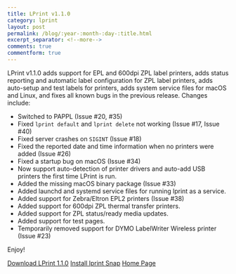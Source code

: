 ```yaml
---
title: LPrint v1.1.0
category: lprint
layout: post
permalink: /blog/:year-:month-:day-:title.html
excerpt_separator: <!--more-->
comments: true
commentform: true
---
```


LPrint v1.1.0 adds support for EPL and 600dpi ZPL label printers, adds status reporting and automatic label configuration for ZPL label printers, adds auto-setup and test labels for printers, adds system service files for macOS and Linux, and fixes all known bugs in the previous release.  Changes include:

- Switched to PAPPL (Issue #20, #35)
- Fixed `lprint default` and `lprint delete` not working (Issue #17, Issue #40)
- Fixed server crashes on `SIGINT` (Issue #18)
- Fixed the reported date and time information when no printers were added (Issue #26)
- Fixed a startup bug on macOS (Issue #34)
- Now support auto-detection of printer drivers and auto-add USB printers the first time LPrint is run.
- Added the missing macOS binary package (Issue #33)
- Added launchd and systemd service files for running lprint as a service.
- Added support for Zebra/Eltron EPL2 printers (Issue #38)
- Added support for 600dpi ZPL thermal transfer printers.
- Added support for ZPL status/ready media updates.
- Added support for test pages.
- Temporarily removed support for DYMO LabelWriter Wireless printer (Issue #23)

Enjoy!

<a class="btn btn-primary" href="https://github.com/michaelrsweet/lprint/releases/tag/v1.1.0">Download LPrint 1.1.0</a>
<a class="btn btn-default" href="https://snapcraft.io/lprint">Install lprint Snap</a>
<a class="btn btn-default" href="/lprint/index.html">Home Page</a>
